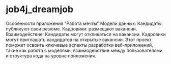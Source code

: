 # job4j_dreamjob

Особенности приложения "Работа мечты"
Модели данных:
Кандидаты: публикуют свои резюме.
Кадровики: размещают вакансии.
Взаимодействие:
Кандидаты могут откликаться на вакансии.
Кадровики могут приглашать кандидатов на открытые вакансии.
Этот проект поможет освоить ключевые аспекты разработки веб-приложений,
такие как работа с моделями, взаимодействие между пользователями и структура кода на уровне приложения.